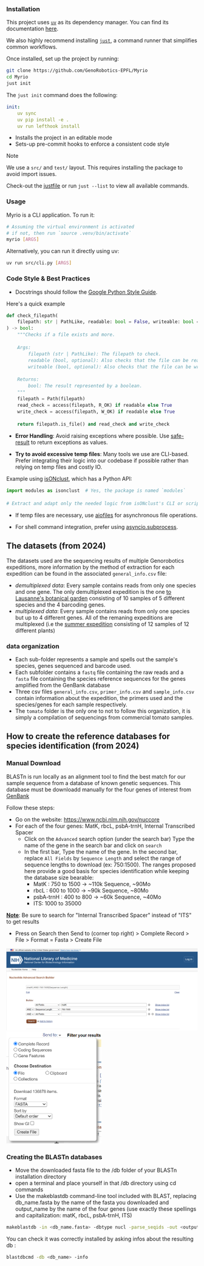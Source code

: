 ### Installation

This project uses [`uv`](https://github.com/astral-sh/uv?tab=readme-ov-file#installation) as its dependency manager. You can find its documentation [here](https://docs.astral.sh/uv/).

We also highly recommend installing [`just`](https://github.com/casey/just#installation), a command runner that simplifies common workflows.

Once installed, set up the project by running:
``` bash
git clone https://github.com/GenoRobotics-EPFL/Myrio
cd Myrio
just init
```

The `just init` command does the following:
``` yaml
init:
    uv sync
    uv pip install -e .
    uv run lefthook install
```
* Installs the project in an editable mode
* Sets-up pre-commit hooks to enforce a consistent code style

> [!NOTE]
> We use a `src/` and `test/` layout. This requires installing the package to avoid import issues.
>
> Check-out the [justfile](/justfile) or run `just --list` to view all available commands.


### Usage
Myrio is a CLI application. To run it:
``` bash
# Assuming the virtual environment is activated
# if not, then run `source .venv/bin/activate`
myrio [ARGS]
```

Alternatively, you can run it directly using uv:
``` bash
uv run src/cli.py [ARGS]
```

### Code Style & Best Practices

* Docstrings should follow the [Google Python Style Guide](https://google.github.io/styleguide/pyguide.html).

Here's a quick example
``` py
def check_filepath(
    filepath: str | PathLike, readable: bool = False, writeable: bool = False
) -> bool:
    """Checks if a file exists and more.

    Args:
        filepath (str | PathLike): The filepath to check.
        readable (bool, optional): Also checks that the file can be read. Defaults to False.
        writeable (bool, optional): Also checks that the file can be written to. Defaults to False.

    Returns:
        bool: The result represented by a boolean.
    """
    filepath = Path(filepath)
    read_check = access(filepath, R_OK) if readable else True
    write_check = access(filepath, W_OK) if readable else True

    return filepath.is_file() and read_check and write_check
```

* **Error Handling**: Avoid raising exceptions where possible. Use [safe-result](https://github.com/overflowy/safe-result) to return exceptions as values.

* **Try to avoid excessive temp files**: Many tools we use are CLI-based. Prefer integrating their logic into our codebase if possible rather than relying on temp files and costly IO.

Example using [isONclust](https://github.com/ksahlin/isONclust), which has a Python API:
``` py
import modules as isonclust  # Yes, the package is named `modules`

# Extract and adapt only the needed logic from isONclust's CLI or script
```

* If temp files are necessary, use [aiofiles](https://github.com/Tinche/aiofiles) for asynchronous file operations.

* For shell command integration, prefer using [asyncio.subprocess](https://docs.python.org/3/library/asyncio-subprocess.html).

## The datasets (from 2024)

The datasets used are the sequencing results of multiple Genorobotics expeditions, more information by the method of extraction for each expedition can be found in the associated `general_info.csv` file:
- *demultiplexed data*: Every sample contains reads from only one species and one gene. The only demultiplexed expedition is the one [to Lausanne's botanical garden](data/expedition_jardin_botanique/) consisting of 10 samples of 5 different species and the 4 barcoding genes.
- *multiplexed data*: Every sample contains reads from only one species but up to 4 different genes. All of the remaning expeditions are multiplexed (i.e the [summer expedition](data/summer_expedition/) consisting of 12 samples of 12 different plants)

### data organization
- Each sub-folder represents a sample and spells out the sample's species, genes sequenced and barcode used.
- Each subfolder contains a `fastq` file containing the raw reads and a `fasta` file containing the species reference sequences for the genes amplified from the GenBank database
- Three csv files `general_info.csv`, `primer_info.csv` and `sample_info.csv` contain information about the expedition, the primers used and the species/genes for each sample respectively.
- The `tomato` folder is the only one to not to follow this organization, it is simply a compilation of sequencings from commercial tomato samples.

## How to create the reference databases for species identification (from 2024)

### Manual Download

BLASTn is run locally as an alignment tool to find the best match for our sample sequence from a database of known genetic sequences. This database must be downloadd manually for the four genes of interest from [GenBank](https://www.ncbi.nlm.nih.gov/genbank/)

Follow these steps:
- Go on the website: https://www.ncbi.nlm.nih.gov/nuccore
- For each of the four genes: MatK, rbcL, psbA-trnH, Internal Transcribed Spacer
   - Click on the `Advanced` search option (under the search bar)
   Type the name of the gene in the search bar and click on `search`
   - In the first bar, Type the name of the gene. In the second bar, replace `All Fields` by `Sequence Length` and select the range of sequence lengths to download (ex: 750:1500). The ranges proposed here provide a good basis for species identification while keeping the database size bearable:
        - MatK : 750 to 1500 -> ~110k Sequence, ~90Mo
        - rbcL : 600 to 1000 -> ~90k Sequence, ~80Mo
        - psbA-trnH : 400 to 800 -> ~60k Sequence, ~40Mo
        - ITS: 1000 to 35000

<u>**Note**</u>: Be sure to search for "Internal Transcribed Spacer" instead of "ITS" to get results
- Press on Search then Send to (corner top right) > Complete Record > File > Format = Fasta > Create File

<img width = "660" src = images/ncbi1.png>
<img width = "250" src = images/ncbi2.png>

### Creating the BLASTn databases
- Move the downloaded fasta file to the /db folder of your BLASTn installation directory
- open a terminal and place yourself in that /db directory using cd commands
- Use the makeblastdb command-line tool included with BLAST, replacing db_name.fasta by the name of the fasta you downloaded and output_name by the name of the four genes (use exactly these spellings and capitalization: matK, rbcL, psbA-trnH, ITS)

```bash
makeblastdb -in <db_name.fasta> -dbtype nucl -parse_seqids -out <output_name>
```
You can check it was correctly installed by asking infos about the resulting db :
```bash
blastdbcmd -db <db_name> -info
```

